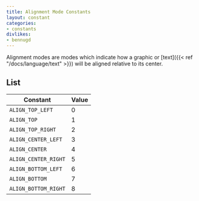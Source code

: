 ```yaml
---
title: Alignment Mode Constants
layout: constant
categories:
- constants
divlikes:
- bennugd
---
```


Alignment modes are modes which indicate how a graphic or [text]({{< ref "/docs/language/text" >}}) will be aligned relative to its center.

## List

| Constant | Value |
|---|---|
| `ALIGN_TOP_LEFT` | 0 |
| `ALIGN_TOP` | 1 |
| `ALIGN_TOP_RIGHT` | 2 |
| `ALIGN_CENTER_LEFT` | 3 |
| `ALIGN_CENTER` | 4 |
| `ALIGN_CENTER_RIGHT` | 5 |
| `ALIGN_BOTTOM_LEFT` | 6 |
| `ALIGN_BOTTOM` | 7 |
| `ALIGN_BOTTOM_RIGHT` | 8 |
